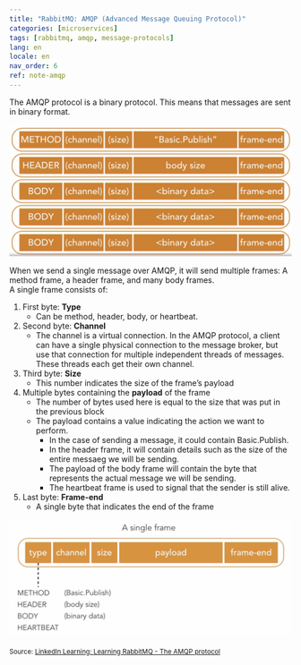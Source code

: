 ```yaml
---
title: "RabbitMQ: AMQP (Advanced Message Queuing Protocol)"
categories: [microservices]
tags: [rabbitmq, amqp, message-protocols]
lang: en
locale: en
nav_order: 6
ref: note-amqp
---
```

The AMQP protocol is a binary protocol. This means that messages are sent in binary format.

![Message Frames](../../../assets/images/notes/rabbitmq/amqp/message-frames.png)

When we send a single message over AMQP, it will send multiple frames: A method frame, a header frame, and many body frames.  
A single frame consists of:
1. First byte: **Type**
    - Can be method, header, body, or heartbeat.
2. Second byte: **Channel**
    - The channel is a virtual connection. In the AMQP protocol, a client can have a single physical connection to the message broker, but use that connection for multiple independent threads of messages. These threads each get their own channel.
3. Third byte: **Size**
    - This number indicates the size of the frame’s payload
4. Multiple bytes containing the **payload** of the frame
    - The number of bytes used here is equal to the size that was put in the previous block
    - The payload contains a value indicating the action we want to perform.
        - In the case of sending a message, it could contain Basic.Publish.
        - In the header frame, it will contain details such as the size of the entire messaeg we will be sending.
        - The payload of the body frame will contain the byte that represents the actual message we will be sending.
        - The heartbeat frame is used to signal that the sender is still alive.
5. Last byte: **Frame-end**
    - A single byte that indicates the end of the frame

![Single Frame](../../../assets/images/notes/rabbitmq/amqp/single-frame.png)

<small> Source: [LinkedIn Learning: Learning RabbitMQ - The AMQP protocol](https://www.linkedin.com/learning/learning-rabbitmq/the-amqp-protocol?autoSkip=true&resume=false&u=57075649)</small>